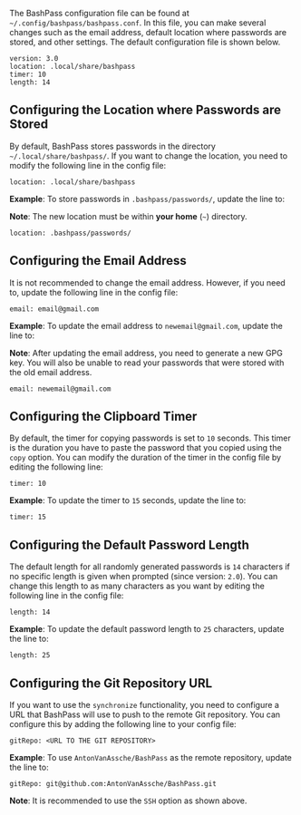 The BashPass configuration file can be found at `~/.config/bashpass/bashpass.conf`.
In this file, you can make several changes such as the email address, default location where passwords are stored, and other settings.
The default configuration file is shown below.

```
version: 3.0
location: .local/share/bashpass
timer: 10
length: 14
```

## Configuring the Location where Passwords are Stored

By default, BashPass stores passwords in the directory `~/.local/share/bashpass/`.
If you want to change the location, you need to modify the following line in the config file:

```
location: .local/share/bashpass
```

**Example**: To store passwords in `.bashpass/passwords/`, update the line to:

**Note**: The new location must be within **your home** (`~`) directory.

```
location: .bashpass/passwords/
```

## Configuring the Email Address

It is not recommended to change the email address.
However, if you need to, update the following line in the config file:

```
email: email@gmail.com
```

**Example**: To update the email address to `newemail@gmail.com`, update the line to:

**Note**: After updating the email address, you need to generate a new GPG key.
You will also be unable to read your passwords that were stored with the old email address.

```
email: newemail@gmail.com
```

## Configuring the Clipboard Timer

By default, the timer for copying passwords is set to `10` seconds.
This timer is the duration you have to paste the password that you copied using the `copy` option.
You can modify the duration of the timer in the config file by editing the following line:

```
timer: 10
```

**Example**: To update the timer to `15` seconds, update the line to:

```
timer: 15
```


## Configuring the Default Password Length

The default length for all randomly generated passwords is `14` characters if no specific length is given when prompted (since version: `2.0`).
You can change this length to as many characters as you want by editing the following line in the config file:

```
length: 14
```


**Example**: To update the default password length to `25` characters, update the line to:

```
length: 25
```


## Configuring the Git Repository URL

If you want to use the `synchronize` functionality, you need to configure a URL that BashPass will use to push to the remote Git repository.
You can configure this by adding the following line to your config file:

```
gitRepo: <URL TO THE GIT REPOSITORY>
```


**Example**: To use `AntonVanAssche/BashPass` as the remote repository, update the line to:

```
gitRepo: git@github.com:AntonVanAssche/BashPass.git
```


**Note**: It is recommended to use the `SSH` option as shown above.
